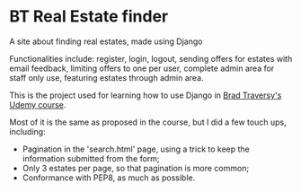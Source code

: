 <h1>BT Real Estate finder</h1>

<p>A site about finding real estates, made using Django</p>

<p>Functionalities include: register, login, logout, sending offers for estates with email feedback, limiting offers to one per user, complete admin area for staff only use, featuring estates through admin area.</p>

<p>This is the project used for learning how to use Django in <a href="https://www.udemy.com/python-django-dev-to-deployment/">Brad Traversy's Udemy course</a>.</p>

<p>Most of it is the same as proposed in the course, but I did a few touch ups, including:</p>

<ul>
	<li>
		Pagination in the 'search.html' page, using a trick to keep the information submitted from the form;
	</li>
	<li>
	Only 3 estates per page, so that pagination is more common;
	</li>
	<li>
		Conformance with PEP8, as much as possible.
	</li>
</ul>

